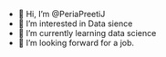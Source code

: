 - 👋 Hi, I’m @PeriaPreetiJ
- 👀 I’m interested in Data sience 
- 🌱 I’m currently learning data science
- 💞️ I’m looking forward for a job.


<!---
PeriaPreetiJ/PeriaPreetiJ is a ✨ special ✨ repository because its `README.md` (this file) appears on your GitHub profile.
You can click the Preview link to take a look at your changes.
--->
